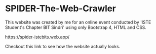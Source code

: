 # SPIDER-The-Web-Crawler
This website was created by me for an online event conducted by 'ISTE Student's Chapter BIT Sindri' using only Bootstrap 4, HTML and CSS.

https://spider-istebits.web.app/

Checkout this link to see how the website actually looks.
